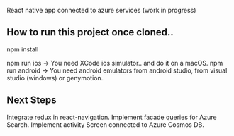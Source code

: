 React native app connected to azure services (work in progress)

## How to run this project once cloned.. 

npm install

npm run ios -> You need XCode ios simulator.. and do it on a macOS. 
npm run android -> You need android emulators from android studio, from visual studio (windows) or genymotion.. 

## Next Steps

Integrate redux in react-navigation. 
Implement facade queries for Azure Search. 
Implement activity Screen connected to Azure Cosmos DB. 


